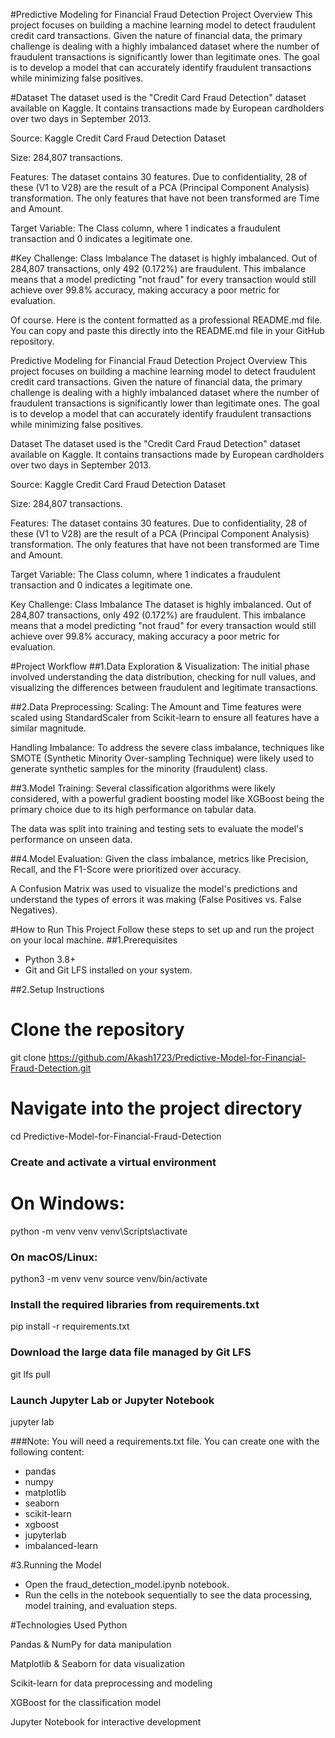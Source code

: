 #Predictive Modeling for Financial Fraud Detection
Project Overview
This project focuses on building a machine learning model to detect fraudulent credit card transactions. Given the nature of financial data, the primary challenge is dealing with a highly imbalanced dataset where the number of fraudulent transactions is significantly lower than legitimate ones. The goal is to develop a model that can accurately identify fraudulent transactions while minimizing false positives.

#Dataset
The dataset used is the "Credit Card Fraud Detection" dataset available on Kaggle. It contains transactions made by European cardholders over two days in September 2013.

Source: Kaggle Credit Card Fraud Detection Dataset

Size: 284,807 transactions.

Features: The dataset contains 30 features. Due to confidentiality, 28 of these (V1 to V28) are the result of a PCA (Principal Component Analysis) transformation. The only features that have not been transformed are Time and Amount.

Target Variable: The Class column, where 1 indicates a fraudulent transaction and 0 indicates a legitimate one.

#Key Challenge: Class Imbalance
The dataset is highly imbalanced. Out of 284,807 transactions, only 492 (0.172%) are fraudulent. This imbalance means that a model predicting "not fraud" for every transaction would still achieve over 99.8% accuracy, making accuracy a poor metric for evaluation.

Of course. Here is the content formatted as a professional README.md file. You can copy and paste this directly into the README.md file in your GitHub repository.

Predictive Modeling for Financial Fraud Detection
Project Overview
This project focuses on building a machine learning model to detect fraudulent credit card transactions. Given the nature of financial data, the primary challenge is dealing with a highly imbalanced dataset where the number of fraudulent transactions is significantly lower than legitimate ones. The goal is to develop a model that can accurately identify fraudulent transactions while minimizing false positives.

Dataset
The dataset used is the "Credit Card Fraud Detection" dataset available on Kaggle. It contains transactions made by European cardholders over two days in September 2013.

Source: Kaggle Credit Card Fraud Detection Dataset

Size: 284,807 transactions.

Features: The dataset contains 30 features. Due to confidentiality, 28 of these (V1 to V28) are the result of a PCA (Principal Component Analysis) transformation. The only features that have not been transformed are Time and Amount.

Target Variable: The Class column, where 1 indicates a fraudulent transaction and 0 indicates a legitimate one.

Key Challenge: Class Imbalance
The dataset is highly imbalanced. Out of 284,807 transactions, only 492 (0.172%) are fraudulent. This imbalance means that a model predicting "not fraud" for every transaction would still achieve over 99.8% accuracy, making accuracy a poor metric for evaluation.

#Project Workflow
##1.Data Exploration & Visualization: 
The initial phase involved understanding the data distribution, checking for null values, and visualizing the differences between fraudulent and legitimate transactions.

##2.Data Preprocessing:
Scaling: The Amount and Time features were scaled using StandardScaler from Scikit-learn to ensure all features have a similar magnitude.

Handling Imbalance: To address the severe class imbalance, techniques like SMOTE (Synthetic Minority Over-sampling Technique) were likely used to generate synthetic samples for the minority (fraudulent) class.

##3.Model Training:
Several classification algorithms were likely considered, with a powerful gradient boosting model like XGBoost being the primary choice due to its high performance on tabular data.

The data was split into training and testing sets to evaluate the model's performance on unseen data.

##4.Model Evaluation:
Given the class imbalance, metrics like Precision, Recall, and the F1-Score were prioritized over accuracy.

A Confusion Matrix was used to visualize the model's predictions and understand the types of errors it was making (False Positives vs. False Negatives).

#How to Run This Project
Follow these steps to set up and run the project on your local machine.
##1.Prerequisites
* Python 3.8+
* Git and Git LFS installed on your system.

##2.Setup Instructions
# Clone the repository
git clone https://github.com/Akash1723/Predictive-Model-for-Financial-Fraud-Detection.git

# Navigate into the project directory
cd Predictive-Model-for-Financial-Fraud-Detection

### Create and activate a virtual environment
# On Windows:
python -m venv venv
venv\Scripts\activate

### On macOS/Linux:
python3 -m venv venv
source venv/bin/activate

### Install the required libraries from requirements.txt
pip install -r requirements.txt

### Download the large data file managed by Git LFS
git lfs pull

### Launch Jupyter Lab or Jupyter Notebook
jupyter lab

###Note: You will need a requirements.txt file. You can create one with the following content:
* pandas
* numpy
* matplotlib
* seaborn
* scikit-learn
* xgboost
* jupyterlab
* imbalanced-learn

#3.Running the Model
* Open the fraud_detection_model.ipynb notebook.
* Run the cells in the notebook sequentially to see the data processing, model training, and evaluation steps.

#Technologies Used
Python

Pandas & NumPy for data manipulation

Matplotlib & Seaborn for data visualization

Scikit-learn for data preprocessing and modeling

XGBoost for the classification model

Jupyter Notebook for interactive development